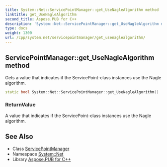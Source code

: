 ```yaml
---
title: System::Net::ServicePointManager::get_UseNagleAlgorithm method
linktitle: get_UseNagleAlgorithm
second_title: Aspose.PUB for C++
description: 'System::Net::ServicePointManager::get_UseNagleAlgorithm method. Gets a value that indicates if the ServicePoint-class instances use the Nagle algorithm in C++.'
type: docs
weight: 1300
url: /cpp/system.net/servicepointmanager/get_usenaglealgorithm/
---
```

## ServicePointManager::get_UseNagleAlgorithm method


Gets a value that indicates if the ServicePoint-class instances use the Nagle algorithm.

```cpp
static bool System::Net::ServicePointManager::get_UseNagleAlgorithm()
```


### ReturnValue

A value that indicates if the ServicePoint-class instances use the Nagle algorithm.

## See Also

* Class [ServicePointManager](../)
* Namespace [System::Net](../../)
* Library [Aspose.PUB for C++](../../../)
